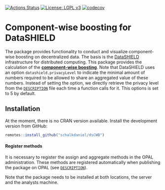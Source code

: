 
<!-- README.md is generated from README.Rmd. Please edit that file -->

[![Actions
Status](https://github.com/schalkdaniel/dsCWB/workflows/R-CMD-check/badge.svg)](https://github.com/schalkdaniel/dsCWB/actions)
[![License: LGPL
v3](https://img.shields.io/badge/License-LGPL%20v3-blue.svg)](https://www.gnu.org/licenses/lgpl-3.0)
[![codecov](https://codecov.io/gh/schalkdaniel/dsCWB/branch/main/graph/badge.svg?token=0K9P2WBKNH)](https://codecov.io/gh/schalkdaniel/dsCWB)

# Component-wise boosting for DataSHIELD

The package provides functionality to conduct and visualize
component-wise boosting on decentralized data. The basis is the
[DataSHIELD](https://www.datashield.org/) infrastructure for distributed
computing. This package provides the calculation of the
[**component-wise
boosting**](https://www.tandfonline.com/doi/abs/10.1198/016214503000125).
Note that DataSHIELD uses an option `datashield.privacyLevel` to
indicate the minimal amount of numbers required to be allowed to share
an aggregated value of these numbers. Instead of setting the option, we
directly retrieve the privacy level from the
[`DESCRIPTION`](https://github.com/schalkdaniel/dsCWB/blob/master/DESCRIPTION)
file each time a function calls for it. This options is set to 5 by
default.

## Installation

At the moment, there is no CRAN version available. Install the
development version from GitHub:

``` r
remotes::install_github("schalkdaniel/dsCWB")
```

#### Register methods

It is necessary to register the assign and aggregate methods in the OPAL
administration. These methods are registered automatically when
publishing the package on OPAL (see
[`DESCRIPTION`](https://github.com/schalkdaniel/dsCWB/blob/main/DESCRIPTION)).

Note that the package needs to be installed at both locations, the
server and the analysts machine.
